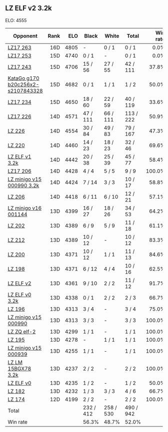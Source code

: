 ## LZ ELF v2 3.2k ##

ELO: 4555

Opponent | Rank | ELO | Black | White | Total | Win rate
---------|-----:|----:|-------|-------|-------|-------:
[LZ17 263](LZ17%20263.md) | 16D | 4805 | - | 0 / 1 | 0 / 1 | 0.0%
[LZ17 253](LZ17%20253.md) | 15D | 4740 | 0 / 1 | - | 0 / 1 | 0.0%
[LZ17 243](LZ17%20243.md) | 15D | 4706 | 15 / 56 | 27 / 55 | 42 / 111 | 37.8%
[KataGo g170 b20c256x2-s2107843328](KataGo%20g170%20b20c256x2-s2107843328.md) | 15D | 4682 | 0 / 1 | 1 / 1 | 1 / 2 | 50.0%
[LZ17 234](LZ17%20234.md) | 15D | 4650 | 18 / 60 | 22 / 59 | 40 / 119 | 33.6%
[LZ17 226](LZ17%20226.md) | 14D | 4571 | 47 / 111 | 66 / 111 | 113 / 222 | 50.9%
[LZ 226](LZ%20226.md) | 14D | 4554 | 30 / 84 | 49 / 83 | 79 / 167 | 47.3%
[LZ 220](LZ%20220.md) | 14D | 4460 | 14 / 23 | 18 / 23 | 32 / 46 | 69.6%
[LZ ELF v1 3.2k](LZ%20ELF%20v1%203.2k.md) | 14D | 4442 | 20 / 38 | 25 / 39 | 45 / 77 | 58.4%
[LZ17 206](LZ17%20206.md) | 14D | 4428 | 4 / 4 | 5 / 5 | 9 / 9 | 100.0%
[LZ minigo v15 000990 3.2k](LZ%20minigo%20v15%20000990%203.2k.md) | 14D | 4424 | 7 / 14 | 3 / 3 | 10 / 17 | 58.8%
[LZ 206](LZ%20206.md) | 14D | 4418 | 6 / 11 | 6 / 10 | 12 / 21 | 57.1%
[LZ minigo v16 001144](LZ%20minigo%20v16%20001144.md) | 13D | 4399 | 16 / 27 | 18 / 26 | 34 / 53 | 64.2%
[LZ 202](LZ%20202.md) | 13D | 4389 | 6 / 9 | 5 / 9 | 11 / 18 | 61.1%
[LZ 212](LZ%20212.md) | 13D | 4389 | 10 / 12 | - | 10 / 12 | 83.3%
[LZ 200](LZ%20200.md) | 13D | 4371 | 10 / 12 | 1 / 1 | 11 / 13 | 84.6%
[LZ 198](LZ%20198.md) | 13D | 4371 | 6 / 12 | 4 / 4 | 10 / 16 | 62.5%
[LZ ELF v2](LZ%20ELF%20v2.md) | 13D | 4361 | 9 / 10 | 2 / 2 | 11 / 12 | 91.7%
[LZ ELF v0 3.2k](LZ%20ELF%20v0%203.2k.md) | 13D | 4338 | 0 / 1 | 2 / 2 | 2 / 3 | 66.7%
[LZ 196](LZ%20196.md) | 13D | 4313 | 3 / 4 | - | 3 / 4 | 75.0%
[LZ minigo v15 000990](LZ%20minigo%20v15%20000990.md) | 13D | 4313 | 3 / 3 | - | 3 / 3 | 100.0%
[LZ ZQ elf-2](LZ%20ZQ%20elf-2.md) | 13D | 4299 | 1 / 1 | - | 1 / 1 | 100.0%
[LZ 195](LZ%20195.md) | 13D | 4278 | - | 1 / 1 | 1 / 1 | 100.0%
[LZ minigo v15 000939](LZ%20minigo%20v15%20000939.md) | 13D | 4255 | 1 / 1 | - | 1 / 1 | 100.0%
[LZ LM 15BGX78 3.2k](LZ%20LM%2015BGX78%203.2k.md) | 13D | 4237 | 2 / 2 | - | 2 / 2 | 100.0%
[LZ ELF v0](LZ%20ELF%20v0.md) | 13D | 4235 | 1 / 2 | - | 1 / 2 | 50.0%
[LZ 182](LZ%20182.md) | 13D | 4232 | 1 / 3 | 3 / 3 | 4 / 6 | 66.7%
[LZ 174](LZ%20174.md) | 12D | 4199 | 2 / 2 | - | 2 / 2 | 100.0%
Total | | | 232 / 412 | 258 / 530 | 490 / 942 | 
Win rate| | | 56.3% | 48.7% | 52.0% | 
